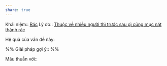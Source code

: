 ```yaml
---
share: true
---
```

Khái niệm:: [Rác](../T%E1%BB%AB%20%C4%91i%E1%BB%83n/Ti%C3%AAu%20c%E1%BB%B1c/R%C3%A1c.md)
Lý do:: [Thuộc về nhiều người thì trước sau gì cũng mục nát thành rác](./Thu%E1%BB%99c%20v%E1%BB%81%20nhi%E1%BB%81u%20ng%C6%B0%E1%BB%9Di%20th%C3%AC%20tr%C6%B0%E1%BB%9Bc%20sau%20g%C3%AC%20c%C5%A9ng%20m%E1%BB%A5c%20n%C3%A1t%20th%C3%A0nh%20r%C3%A1c.md)

Hệ quả của vấn đề này:


%%
Giải pháp gợi ý:: 
%%



Mâu thuẫn với::

